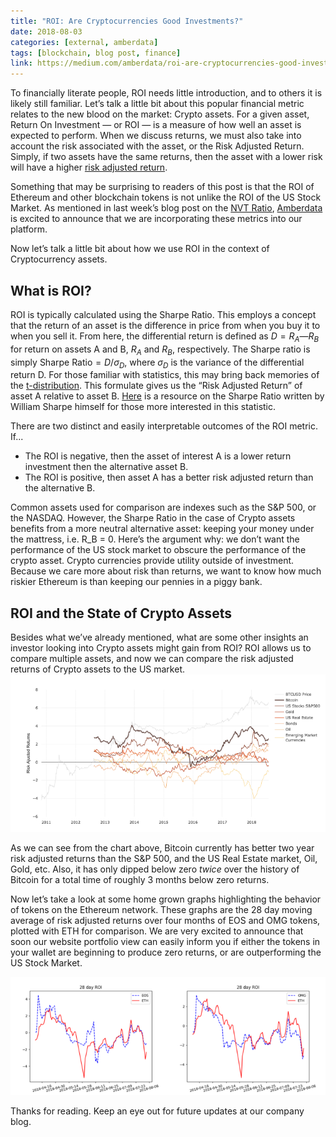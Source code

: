 ```yaml
---
title: "ROI: Are Cryptocurrencies Good Investments?"
date: 2018-08-03
categories: [external, amberdata]
tags: [blockchain, blog post, finance]
link: https://medium.com/amberdata/roi-are-cryptocurrencies-good-investments-ebb9a308924f
---
```

To financially literate people, ROI needs little introduction, and to others it is likely still familiar. Let’s talk a little bit about this popular financial metric relates to the new blood on the market: Crypto assets. For a given asset, Return On Investment — or ROI — is a measure of how well an asset is expected to perform. When we discuss returns, we must also take into account the risk associated with the asset, or the Risk Adjusted Return. Simply, if two assets have the same returns, then the asset with a lower risk will have a higher [risk adjusted return](https://www.investopedia.com/terms/r/riskadjustedreturn.asp).

Something that may be surprising to readers of this post is that the ROI of Ethereum and other blockchain tokens is not unlike the ROI of the US Stock Market. As mentioned in last week’s blog post on the [NVT Ratio](/2018/07/nvt-bursting-the-blockchain-bubble/), [Amberdata](https://amberdata.io/) is excited to announce that we are incorporating these metrics into our platform.

Now let’s talk a little bit about how we use ROI in the context of Cryptocurrency assets.

## What is ROI?
ROI is typically calculated using the Sharpe Ratio. This employs a concept that the return of an asset is the difference in price from when you buy it to when you sell it. From here, the differential return is defined as $D = R_A — R_B$ for return on assets A and B, $R_A$ and $R_B$, respectively. The Sharpe ratio is simply $\textrm{Sharpe Ratio} = D/\sigma_{D}$, where $\sigma_D$ is the variance of the differential return D. For those familiar with statistics, this may bring back memories of the [t-distribution](https://www.scribbr.com/statistics/t-distribution/). This formulate gives us the “Risk Adjusted Return” of asset A relative to asset B. [Here](https://web.stanford.edu/~wfsharpe/art/sr/SR.htm#fn1) is a resource on the Sharpe Ratio written by William Sharpe himself for those more interested in this statistic.

There are two distinct and easily interpretable outcomes of the ROI metric. If...

* The ROI is negative, then the asset of interest A is a lower return investment then the alternative asset B.
* The ROI is positive, then asset A has a better risk adjusted return than the alternative B.

Common assets used for comparison are indexes such as the S&P 500, or the NASDAQ. However, the Sharpe Ratio in the case of Crypto assets benefits from a more neutral alternative asset: keeping your money under the mattress, i.e. R_B = 0. Here’s the argument why: we don’t want the performance of the US stock market to obscure the performance of the crypto asset. Crypto currencies provide utility outside of investment. Because we care more about risk than returns, we want to know how much riskier Ethereum is than keeping our pennies in a piggy bank.

## ROI and the State of Crypto Assets
Besides what we’ve already mentioned, what are some other insights an investor looking into Crypto assets might gain from ROI? ROI allows us to compare multiple assets, and now we can compare the risk adjusted returns of Crypto assets to the US market.
![](woobill_nvt.png "Chart from Woobill.com, showing the Risk Adjusted Returns of Bitcoin as well as some important assets and indexes in the US Stock Market on a two year running timeframe.")

As we can see from the chart above, Bitcoin currently has better two year risk adjusted returns than the S&P 500, and the US Real Estate market, Oil, Gold, etc. Also, it has only dipped below zero _twice_ over the history of Bitcoin for a total time of roughly 3 months below zero returns.

Now let’s take a look at some home grown graphs highlighting the behavior of tokens on the Ethereum network. These graphs are the 28 day moving average of risk adjusted returns over four months of EOS and OMG tokens, plotted with ETH for comparison. We are very excited to announce that soon our website portfolio view can easily inform you if either the tokens in your wallet are beginning to produce zero returns, or are outperforming the US Stock Market.

![](roi_graphs.png "28 day ROI graphs of EOS and OMG token over the past 28 days. ETH is shown in red for comparison.")

Thanks for reading. Keep an eye out for future updates at our company blog.